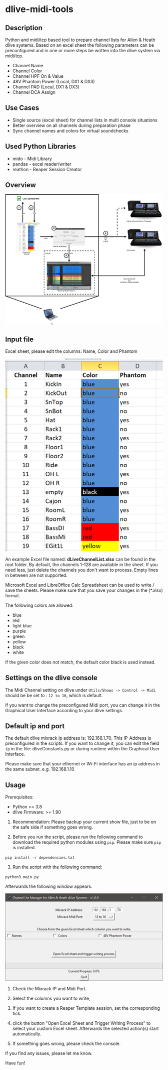# dlive-midi-tools
## Description
Python and midi/tcp based tool to prepare channel lists for Allen &amp; Heath dlive systems. Based on an excel sheet the following parameters can be preconfigured and in one or more steps be written into the dlive system via midi/tcp. 
- Channel Name
- Channel Color
- Channel HPF On & Value
- 48V Phantom Power (Local, DX1 & DX3)
- Channel PAD (Local, DX1 & DX3)
- Channel DCA Assign

## Use Cases
* Single source (excel sheet) for channel lists in multi console situations
* Better overview on all channels during preparation phase
* Sync channel names and colors for virtual soundchecks

## Used Python Libraries
* mido - Midi Library
* pandas - excel reader/writer
* reathon - Reaper Session Creator

## Overview
![Overview](overview.drawio.png)

## Input file
Excel sheet, please edit the columns: Name, Color and Phantom

![Excel](doc/excel.png)

An example Excel file named: **dLiveChannelList.xlsx** can be found in the root folder. 
By default, the channels 1-128 are available in the sheet. If you need less, 
just delete the channels you don't want to process. Empty lines in between are not supported.

Microsoft Excel and LibreOffice Calc Spreadsheet can be used to write / save the sheets.
Please make sure that you save your changes in the (*.xlsx) format. 

The following colors are allowed:
* blue
* red 
* light blue 
* purple 
* green 
* yellow 
* black
* white

If the given color does not match, the default color black is used instead.

## Settings on the dlive console
The Midi Channel setting on dlive under `Utils/Shows -> Control -> Midi` should be be set to : `12 to 16`, which is default.

If you want to change the preconfigured Midi port, you can change it in the Graphical User Interface according to your dlive settings. 

## Default ip and port
The default dlive mixrack ip address is: 192.168.1.70. This IP-Address is preconfigured in the scripts. If you want to 
change it, you can edit the field `ip` in the file: dliveConstants.py or during runtime within the Graphical User Interface.  

Please make sure that your ethernet or Wi-Fi interface has an ip address in the same subnet. e.g. 192.168.1.10
 

## Usage
Prerequisites: 
* Python >= 3.8
* dlive Firmware: >= 1.90

1. Recommendation: Please backup your current show file, just to be on the safe side if something goes wrong.

2. Before you run the script, please run the following command to download the required python modules using `pip`. Please make sure `pip` is installed.

`pip install -r dependencies.txt`

3. Run the script with the following command: 

`python3 main.py`

Afterwards the following window appears. 

![Gui](doc/gui.png)

1. Check the Mixrack IP and Midi Port.

2. Select the columns you want to write, 

3. If you want to create a Reaper Template session, set the corresponding tick.

4. click the button "Open Excel Sheet and Trigger Writing Process" to select your custom Excel sheet. Afterwards the selected action(s) start automatically.

5. If something goes wrong, please check the console.

If you find any issues, please let me know.

Have fun!
